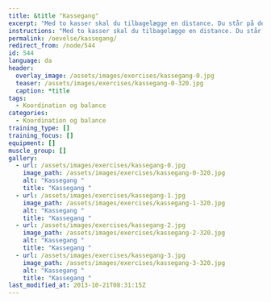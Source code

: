 ```yaml
---
title: &title "Kassegang"
excerpt: "Med to kasser skal du tilbagelægge en distance. Du står på den ene kasse og flytter den anden fremad."
instructions: "Med to kasser skal du tilbagelægge en distance. Du står på den ene kasse og flytter den anden fremad."
permalink: /oevelse/kassegang/
redirect_from: /node/544
id: 544
language: da
header:
  overlay_image: /assets/images/exercises/kassegang-0.jpg
  teaser: /assets/images/exercises/kassegang-0-320.jpg
  caption: *title
tags:
  - Koordination og balance
categories:
  - Koordination og balance
training_type: []
training_focus: []
equipment: []
muscle_group: []
gallery:
  - url: /assets/images/exercises/kassegang-0.jpg
    image_path: /assets/images/exercises/kassegang-0-320.jpg
    alt: "Kassegang "
    title: "Kassegang "
  - url: /assets/images/exercises/kassegang-1.jpg
    image_path: /assets/images/exercises/kassegang-1-320.jpg
    alt: "Kassegang "
    title: "Kassegang "
  - url: /assets/images/exercises/kassegang-2.jpg
    image_path: /assets/images/exercises/kassegang-2-320.jpg
    alt: "Kassegang "
    title: "Kassegang "
  - url: /assets/images/exercises/kassegang-3.jpg
    image_path: /assets/images/exercises/kassegang-3-320.jpg
    alt: "Kassegang "
    title: "Kassegang "
last_modified_at: 2013-10-21T08:31:15Z
---
```

